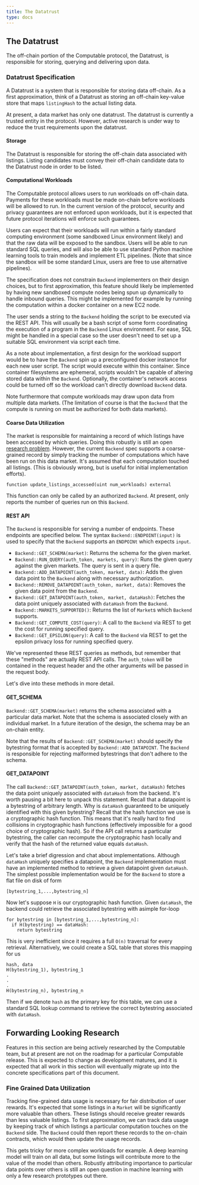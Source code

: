```yaml
---
title: The Datatrust 
type: docs
---
```


## The Datatrust

The off-chain portion of the Computable protocol, the
Datatrust, is responsible for storing, querying and
delivering upon data. 

### Datatrust Specification
A Datatrust is a system that is responsible for storing
data off-chain. As a first approximation, think of a
Datatrust as storing an off-chain key-value store that
maps `listingHash` to the actual listing data.

At present, a data market has only one datatrust. The
datatrust is currently a trusted entity in the
protocol. However, active research is under way to
reduce the trust requirements upon the datatrust. 

#### Storage
The Datatrust is responsible for storing the off-chain
data associated with listings. Listing candidates must
convey their off-chain candidate data to the Datatrust 
node in order to be listed. 

#### Computational Workloads 
The Computable protocol allows users to run workloads
on off-chain data. Payments for these workloads must be
made on-chain before workloads will be allowed to run.
In the current version of the protocol, security and
privacy guarantees are not enforced upon workloads, but
it is expected that future protocol iterations will
enforce such guarantees.

Users can expect that their workloads will run within a
fairly standard computing environment (some sandboxed
Linux environment likely) and that the raw data will be
exposed to the sandbox. Users will be able to run
standard SQL queries, and will also be able to use
standard Python machine learning tools to train models
and implement ETL pipelines. (Note that since the
sandbox will be some standard Linux, users are free to
use alternative pipelines).

The specification does not constrain `Backend`
implementers on their design choices, but to first
approximation, this feature should likely be
implemented by having new sandboxed compute nodes being
spun up dynamically to handle inbound queries. This
might be implemented for example by running the
computation within a docker container on a new EC2
node.

The user sends a string to the `Backend` holding the
script to be executed via the REST API. This will
usually be a bash script of some form coordinating the
execution of a program in the `Backend` Linux
environment. For ease, SQL might be handled in a
special case so the user doesn't need to set up a
suitable SQL environment via script each time.

As a note about implementation, a first design for the
workload support would be to have the `Backend` spin up
a preconfigured docker instance for each new user
script. The script would execute within this container.
Since container filesystems are ephemeral, scripts
wouldn't be capable of altering stored data within the
`Backend`.  Optionally, the container's network access
could be turned off so the workload can't directly
download `Backend` data.

Note furthermore that compute workloads may draw upon
data from multiple data markets. (The limitation of
course is that the `Backend` that the compute is
running on must be authorized for both data markets).

#### Coarse Data Utilization
The market is responsible for maintaining a record of
which listings have been accessed by which queries.
Doing this robustly is still an open [research
problem](#fine-grained-data-utilization). However, the
current `Backend` spec supports a coarse-grained record
by simply tracking the number of computations which
have been run on this data market. It's assumed that
each computation touched all listings. (This is
obviously wrong, but is useful for initial
implementation efforts).

```
function update_listings_accessed(uint num_workloads) external
```
This function can only be called by an authorized `Backend`. At present, only reports the number of queries run on this `Backend`.


#### REST API

The `Backend` is responsible for serving a number of endpoints. These endpoints are specified below. The syntax `Backend::ENDPOINT(input)` is used to specify that the `Backend` supports an `ENDPOINt` which expects `input`.

- `Backend::GET_SCHEMA(market)`: Returns the schema for the given market.
- `Backend::RUN_QUERY(auth_token, markets, query)`: Runs the given query against the given markets. The query is sent in a query file.
- `Backend::ADD_DATAPOINT(auth_token, market, data)`: Adds the given data point to the `Backend` along with necessary authorization.
- `Backend::REMOVE_DATAPOINT(auth_token, market, data)`: Removes the given data point from the `Backend`.
- `Backend::GET_DATAPOINT(auth_token, market, dataHash)`: Fetches the data point uniquely associated with `dataHash` from the `Backend`.
- `Backend::MARKETS_SUPPORTED()`: Returns the list of `Market`s which `Backend` supports.
- `Backend::GET_COMPUTE_COST(query)`: A call to the `Backend` via REST to get the cost for running specified query.
- `Backend::GET_EPSILON(query)`: A call to the `Backend` via REST to get the epsilon privacy loss for running specified query.

We've represented these REST queries as methods, but remember that
these "methods" are actually REST API calls. The `auth_token` will be
contained in the request header and the other arguments will be passed
in the request body.

Let's dive into these methods in more detail.

#### GET_SCHEMA

`Backend::GET_SCHEMA(market)` returns the schema associated with a
particular data market. Note that the schema is associated closely
with an individual market. In a future iteration of the design, the
schema may be an on-chain entity.

Note that the results of `Backend::GET_SCHEMA(market)` should specify
the bytestring format that is accepted by `Backend::ADD_DATAPOINT`.
The `Backend` is responsible for rejecting malformed bytestrings that
don't adhere to the schema.


#### GET_DATAPOINT
The call `Backend::GET_DATAPOINT(auth_token, market,
dataHash)` fetches the data point uniquely associated
with `dataHash` from the backend. It's worth pausing a
bit here to unpack this statement.  Recall that a
datapoint is a bytestring of arbitrary length. Why is
`dataHash` guaranteed to be uniquely identified with
this given bytestring? Recall that the hash function we
use is a cryptographic hash function. This means that
it's really hard to find collisions in cryptographic
hash functions (effectively impossible for a good
choice of cryptographic hash). So if the API call
returns a particular bytestring, the caller can
recompute the cryptographic hash locally and verify
that the hash of the returned value equals `dataHash`.

Let's take a brief digression and chat about
implementations. Although `dataHash` uniquely specifies
a datapoint, the `Backend` implementation must have an
implemented method to retrieve a given datapoint given
`dataHash`. The simplest possible implementation would
be for the `Backend` to store a flat file on disk of
form
```
[bytestring_1,...,bytestring_n]
```
Now let's suppose `H` is our cryptographic hash
function. Given `dataHash`, the backend could retrieve
the associated bytestring with asimple for-loop
```
for bytestring in [bytestring_1,...,bytestring_n]:
  if H(bytestring) == dataHash:
    return bytestring
```
This is very inefficient since it requires a full
`O(n)` traversal for every retrieval. Alternatively, we
could create a SQL table that stores this mapping for
us
```
hash, data
H(bytestring_1), bytestring_1
.
.
.
H(bytestring_n), bytestring_n
```
Then if we denote `hash` as the primary key for this
table, we can use a standard SQL lookup command to
retrieve the correct bytestring associated with
`dataHash`.


## Forwarding Looking Research

Features in this section are being actively researched
by the Computable team, but at present are not on the
roadmap for a particular Computable release. This is
expected to change as development matures, and it is
expected that all work in this section will eventually
migrate up into the concrete specifications part of
this document.

### Fine Grained Data Utilization

Tracking fine-grained data usage is necessary for fair
distribution of user rewards. It's expected that some
listings in a `Market` will be significantly more
valuable than others. These listings should receive
greater rewards than less valuable listings. To first
approximation, we can track data usage by keeping track
of which listings a particular computation touches on
the `Backend` side. The `Backend` could then report
these records to the on-chain contracts, which would
then update the usage records.

This gets tricky for more complex workloads for
example. A deep learning model will train on all data,
but some listings will contribute more to the value of
the model than others. Robustly attributing importance
to particular data points over others is still an open
question in machine learning with only a few research
prototypes out there.


